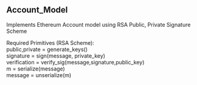 ## Account_Model
Implements Ethereum Account model using RSA Public, Private Signature Scheme

Required Primitives (RSA Scheme):\
public,private = generate_keys()\
signature = sign(message, private_key)\
verification = verify_sig(message,signature,public_key)\
m = serialize(message)\
message = unserialize(m)
